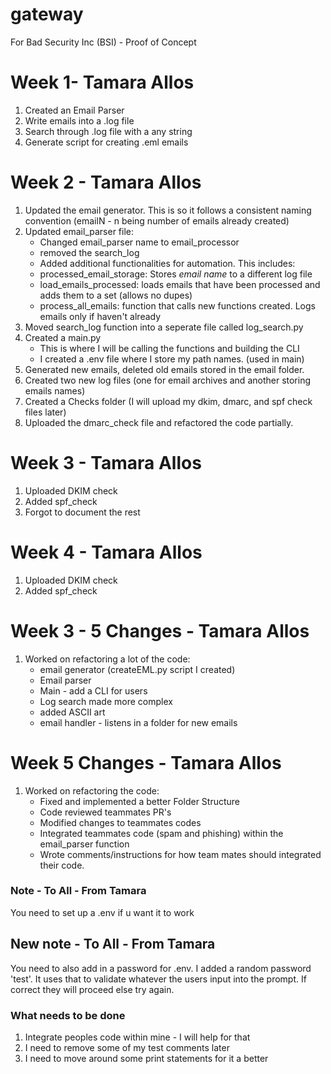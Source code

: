 # gateway
For Bad Security Inc (BSI) - Proof of Concept

# Week 1- Tamara Allos
1. Created an Email Parser
2. Write emails into a .log file
3. Search through .log file with a any string
4. Generate script for creating .eml emails

# Week 2 - Tamara Allos
1. Updated the email generator. This is so it follows a consistent naming convention (emailN - n being number of emails already created)
2. Updated email_parser file:
   - Changed email_parser name to email_processor
   - removed the search_log
   - Added additional functionalities for automation. This includes:
   - processed_email_storage: Stores *email name* to a different log file
   - load_emails_processed: loads emails that have been processed and adds them to a set (allows no dupes)
   - process_all_emails: function that calls new functions created. Logs emails only if haven't already
3. Moved search_log function into a seperate file called log_search.py
4. Created a main.py
    - This is where I will be calling the functions and building the CLI
    - I created a .env file where I store my path names. (used in main)
5. Generated new emails, deleted old emails stored in the email folder.
6. Created two new log files (one for email archives and another storing emails names)
7. Created a Checks folder (I will upload my dkim, dmarc, and spf check files later)
8. Uploaded the dmarc_check file and refactored the code partially.


# Week 3 - Tamara Allos
1. Uploaded DKIM check
2. Added spf_check
3. Forgot to document the rest

# Week 4 - Tamara Allos
1. Uploaded DKIM check
2. Added spf_check

# Week 3 - 5 Changes - Tamara Allos
1. Worked on refactoring a lot of the code:
    - email generator (createEML.py script I created)
    - Email parser
    - Main - add a CLI for users
    - Log search made more complex
    - added ASCII art
    - email handler - listens in a folder for new emails

# Week 5 Changes - Tamara Allos
1. Worked on refactoring the code:
    - Fixed and implemented a better Folder Structure
    - Code reviewed teammates PR's
    - Modified changes to teammates codes
    - Integrated teammates code (spam and phishing) within the email_parser function
    - Wrote comments/instructions for how team mates should integrated their code.


### Note - To All - From Tamara
You need to set up a .env if u want it to work

## New note - To All - From Tamara
You need to also add in a password for .env. I added a random password 'test'. It uses that to validate whatever the users input into the prompt. If correct they will proceed else try again.

### What needs to be done
1. Integrate peoples code within mine - I will help for that
2. I need to remove some of my test comments later
3. I need to move around some print statements for it a better

